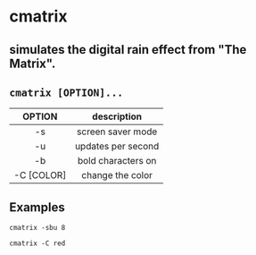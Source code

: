 # cmatrix

simulates the digital rain effect from "The Matrix".
---

` cmatrix [OPTION]... `
---

| **OPTION** | description |
|:---:|:---:|
| -s | screen saver mode |
| -u | updates per second |
| -b | bold characters on |
| -C [COLOR] | change the color |

## Examples
` cmatrix -sbu 8 `

` cmatrix -C red `
